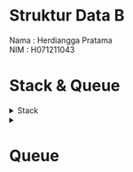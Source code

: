 # Struktur Data B

Nama : Herdiangga Pratama <br />
NIM : H071211043 <br />

# Stack & Queue

<details><summary>Stack</summary>
<p>
Stack Merupakan kumpulan data yang terurut sesuai bagaimana data tersebut ditambahkan atau dihapus.

Stack dalam pengurutan data menggunakan metode LIFO (Last in, First Out).

Stack mempunyai dua operasi dasar yaitu push dan pop.

-   push artinya memasukkan elemen ke dalam tumpukan.
-   pop artinya mengeluarkan elemen teratas dari tumpukan.

Agar lebih mengerti dapat dilihat penerapannya pada bahasa python di file [stack.py](https://github.com/herdianggapratama/stack-queue_SDB/blob/main/stack.py).

</p>
</details>

<details><summary><h1>Queue</h1></summary>
<p>
Queue merupakan Kumpulan Data yang Teurut.

Queue dalam pengurutan data menggunakan Metode FIFO (First in ,First Out).

Queue mempunyai Dua Operasi Dasar yaitu Enqueue dan Dequeue.

-   Enqueue berarti Penambahan sebuah Data/Elemen
-   Dequeue berarti Penghapusan sebuah Data/Elemen

Agar lebih mengerti dapat dilihat penerapannya pada bahasa python di file [queue.py](https://github.com/herdianggapratama/stack-queue_SDB/blob/main/queue.py).

</p>
</details>
